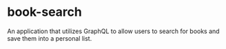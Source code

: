 # book-search
An application that utilizes GraphQL to allow users to search for books and save them into a personal list.
